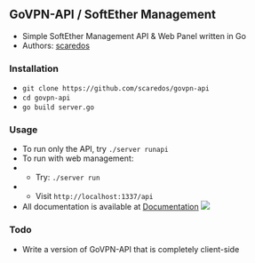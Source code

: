 ## GoVPN-API / SoftEther Management
- Simple SoftEther Management API & Web Panel written in Go
- Authors: [scaredos](https://github.com/scaredos)


### Installation
- `git clone https://github.com/scaredos/govpn-api`
- `cd govpn-api`
- `go build server.go`

### Usage
- To run only the API, try `./server runapi`
- To run with web management:
-   - Try: `./server run`
-   - Visit `http://localhost:1337/api`
- All documentation is available at [Documentation](https://github.com/scaredos/govpn-api/tree/main/docs)
![](https://i.imgur.com/vGmAqz2.gif)


### Todo
- Write a version of GoVPN-API that is completely client-side
